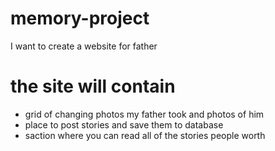 # memory-project

I want to create a website for father

# the site will contain
- grid of changing photos my father took and photos of him
- place to post stories 
  and save them to database 
- saction where you can read all of the stories people worth 
